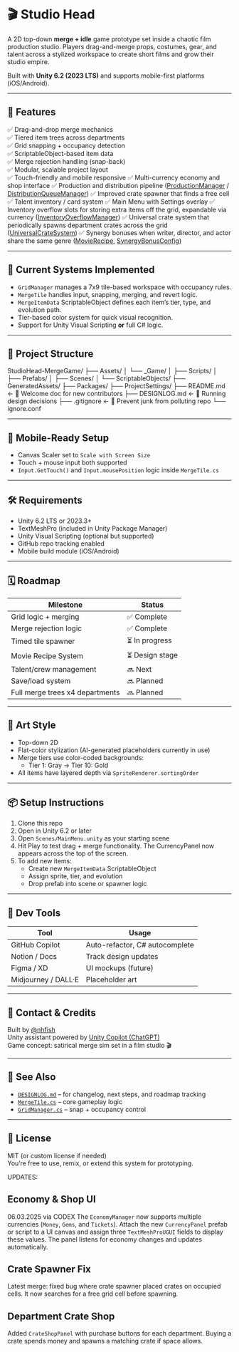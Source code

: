 # 🎬 Studio Head

A 2D top-down **merge + idle** game prototype set inside a chaotic film production studio. Players drag-and-merge props, costumes, gear, and talent across a stylized workspace to create short films and grow their studio empire.

Built with **Unity 6.2 (2023 LTS)** and supports mobile-first platforms (iOS/Android).

---

## 🚀 Features

✅ Drag-and-drop merge mechanics  
✅ Tiered item trees across departments  
✅ Grid snapping + occupancy detection  
✅ ScriptableObject-based item data  
✅ Merge rejection handling (snap-back)  
✅ Modular, scalable project layout  
✅ Touch-friendly and mobile responsive
✅ Multi-currency economy and shop interface
✅ Production and distribution pipeline ([ProductionManager](./Assets/_Game/Scripts/Managers/ProductionManager.cs) / [DistributionQueueManager](./Assets/_Game/Scripts/Managers/DistributionQueueManager.cs))
✅ Improved crate spawner that finds a free cell
✅ Talent inventory / card system
✅ Main Menu with Settings overlay
✅ Inventory overflow slots for storing extra items off the grid, expandable via currency ([InventoryOverflowManager](./Assets/_Game/Scripts/Managers/InventoryOverflowManager.cs))
✅ Universal crate system that periodically spawns department crates across the grid ([UniversalCrateSystem](./Assets/_Game/Scripts/Managers/UniversalCrateSystem.cs))
✅ Synergy bonuses when writer, director, and actor share the same genre ([MovieRecipe](./Assets/_Game/Scripts/Data/MovieRecipe.cs), [SynergyBonusConfig](./Assets/_Game/Scripts/Data/SynergyBonusConfig.cs))

---

## 🧠 Current Systems Implemented

- `GridManager` manages a 7x9 tile-based workspace with occupancy rules.
- `MergeTile` handles input, snapping, merging, and revert logic.
- `MergeItemData` ScriptableObject defines each item’s tier, type, and evolution path.
- Tier-based color system for quick visual recognition.
- Support for Unity Visual Scripting **or** full C# logic.

---

## 📁 Project Structure

StudioHead-MergeGame/
├── Assets/
│   └── _Game/
│       ├── Scripts/
│       ├── Prefabs/
│       ├── Scenes/
│       └── ScriptableObjects/
├── GeneratedAssets/
├── Packages/
├── ProjectSettings/
├── README.md                ← 👋 Welcome doc for new contributors
├── DESIGNLOG.md             ← 📜 Running design decisions
├── .gitignore               ← 🧹 Prevent junk from polluting repo
└── ignore.conf

---

## 📲 Mobile-Ready Setup

- Canvas Scaler set to `Scale with Screen Size`
- Touch + mouse input both supported
- `Input.GetTouch()` and `Input.mousePosition` logic inside `MergeTile.cs`

---

## 🛠️ Requirements

- Unity 6.2 LTS or 2023.3+
- TextMeshPro (included in Unity Package Manager)
- Unity Visual Scripting (optional but supported)
- GitHub repo tracking enabled
- Mobile build module (iOS/Android)

---

## 🗓️ Roadmap

| Milestone | Status |
|-----------|--------|
| Grid logic + merging | ✅ Complete |
| Merge rejection logic | ✅ Complete |
| Timed tile spawner | ⏳ In progress |
| Movie Recipe System | ⏳ Design stage |
| Talent/crew management | 🔜 Next |
| Save/load system | 🔜 Planned |
| Full merge trees x4 departments | 🔜 Planned |

---

## 🎨 Art Style

- Top-down 2D  
- Flat-color stylization (AI-generated placeholders currently in use)  
- Merge tiers use color-coded backgrounds:
  - Tier 1: Gray → Tier 10: Gold
- All items have layered depth via `SpriteRenderer.sortingOrder`

---

## 📦 Setup Instructions

1. Clone this repo
2. Open in Unity 6.2 or later
3. Open `Scenes/MainMenu.unity` as your starting scene
4. Hit Play to test drag + merge functionality. The CurrencyPanel now appears across the top of the screen.
5. To add new items:
   - Create new `MergeItemData` ScriptableObject
   - Assign sprite, tier, and evolution
   - Drop prefab into scene or spawner logic

---

## 🧪 Dev Tools

| Tool        | Usage                |
|-------------|----------------------|
| GitHub Copilot | Auto-refactor, C# autocomplete |
| Notion / Docs | Track design updates |
| Figma / XD   | UI mockups (future) |
| Midjourney / DALL·E | Placeholder art |

---

## 💬 Contact & Credits

Built by [@nhfish](https://github.com/nhfish)  
Unity assistant powered by [Unity Copilot (ChatGPT)]()  
Game concept: satirical merge sim set in a film studio 🎬

---

## 🧠 See Also

- [`DESIGNLOG.md`](./DESIGNLOG.md) – for changelog, next steps, and roadmap tracking
- [`MergeTile.cs`](./Assets/_Game/Scripts/Merge/MergeTile.cs) – core gameplay logic
- [`GridManager.cs`](./Assets/_Game/Scripts/Grid/GridManager.cs) – snap + occupancy control

---

## 📜 License

MIT (or custom license if needed)  
You’re free to use, remix, or extend this system for prototyping.

UPDATES:

## Economy & Shop UI

06.03.2025 via CODEX
The `EconomyManager` now supports multiple currencies (`Money`, `Gems`, and `Tickets`).
Attach the new `CurrencyPanel` prefab or script to a UI canvas and assign three
`TextMeshProUGUI` fields to display these values. The panel listens for economy
changes and updates automatically.

## Crate Spawner Fix

Latest merge: fixed bug where crate spawner placed crates on occupied cells. It now searches for a free grid cell before spawning.

## Department Crate Shop
Added `CrateShopPanel` with purchase buttons for each department. Buying a crate spends money and spawns a matching crate if space allows.
